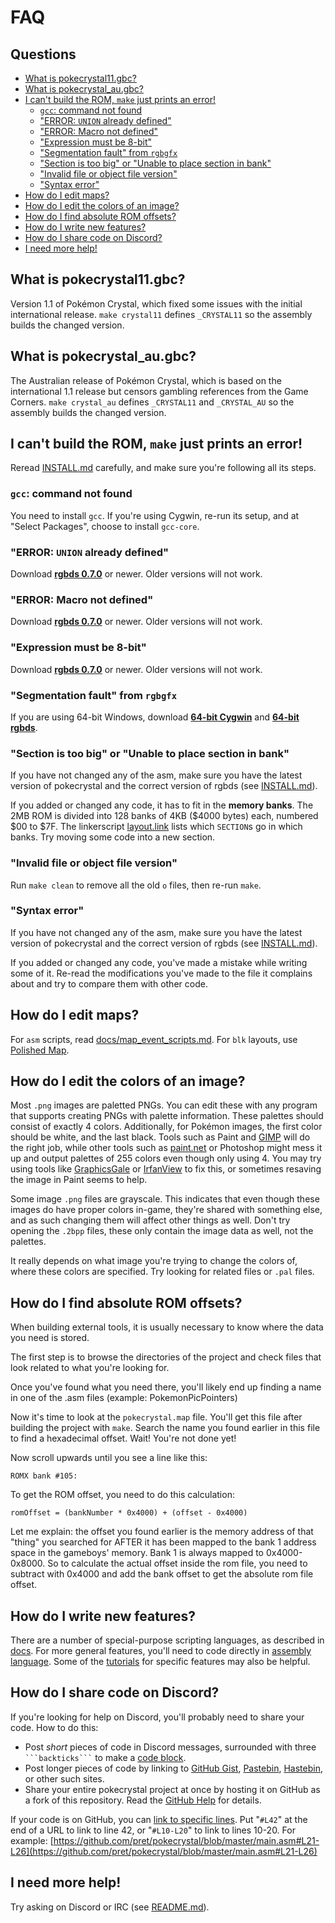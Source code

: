 # FAQ


## Questions

- [What is pokecrystal11.gbc?](#what-is-pokecrystal11gbc)
- [What is pokecrystal_au.gbc?](#what-is-pokecrystal_augbc)
- [I can't build the ROM, `make` just prints an error!](#i-cant-build-the-rom-make-just-prints-an-error)
  - [`gcc`: command not found](#gcc-command-not-found)
  - ["ERROR: `UNION` already defined"](#error-union-already-defined)
  - ["ERROR: Macro not defined"](#error-macro-not-defined)
  - ["Expression must be 8-bit"](#expression-must-be-8-bit)
  - ["Segmentation fault" from `rgbgfx`](#segmentation-fault-from-rgbgfx)
  - ["Section is too big" or "Unable to place section in bank"](#section-is-too-big-or-unable-to-place-section-in-bank)
  - ["Invalid file or object file version"](#invalid-file-or-object-file-version)
  - ["Syntax error"](#syntax-error)
- [How do I edit maps?](#how-do-i-edit-maps)
- [How do I edit the colors of an image?](#how-do-i-edit-the-colors-of-an-image)
- [How do I find absolute ROM offsets?](#how-do-i-find-absolute-ROM-offsets)
- [How do I write new features?](#how-do-i-write-new-features)
- [How do I share code on Discord?](#how-do-i-share-code-on-discord)
- [I need more help!](#i-need-more-help)


## What is pokecrystal11.gbc?

Version 1.1 of Pokémon Crystal, which fixed some issues with the initial international release. `make crystal11` defines `_CRYSTAL11` so the assembly builds the changed version.


## What is pokecrystal_au.gbc?

The Australian release of Pokémon Crystal, which is based on the international 1.1 release but censors gambling references from the Game Corners. `make crystal_au` defines `_CRYSTAL11` and `_CRYSTAL_AU` so the assembly builds the changed version.


## I can't build the ROM, `make` just prints an error!

Reread [INSTALL.md](INSTALL.md) carefully, and make sure you're following all its steps.

### `gcc`: command not found

You need to install `gcc`. If you're using Cygwin, re-run its setup, and at "Select Packages", choose to install `gcc-core`.

### "ERROR: `UNION` already defined"

Download [**rgbds 0.7.0**][rgbds] or newer. Older versions will not work.

### "ERROR: Macro not defined"

Download [**rgbds 0.7.0**][rgbds] or newer. Older versions will not work.

### "Expression must be 8-bit"

Download [**rgbds 0.7.0**][rgbds] or newer. Older versions will not work.

### "Segmentation fault" from `rgbgfx`

If you are using 64-bit Windows, download [**64-bit Cygwin**][cygwin] and [**64-bit rgbds**][rgbds].

### "Section is too big" or "Unable to place section in bank"

If you have not changed any of the asm, make sure you have the latest version of pokecrystal and the correct version of rgbds (see [INSTALL.md](INSTALL.md)).

If you added or changed any code, it has to fit in the **memory banks**. The 2MB ROM is divided into 128 banks of 4KB ($4000 bytes) each, numbered $00 to $7F. The linkerscript [layout.link](layout.link) lists which `SECTION`s go in which banks. Try moving some code into a new section.

### "Invalid file or object file version"

Run `make clean` to remove all the old `o` files, then re-run `make`.

### "Syntax error"

If you have not changed any of the asm, make sure you have the latest version of pokecrystal and the correct version of rgbds (see [INSTALL.md](INSTALL.md)).

If you added or changed any code, you've made a mistake while writing some of it. Re-read the modifications you've made to the file it complains about and try to compare them with other code.


## How do I edit maps?

For `asm` scripts, read [docs/map_event_scripts.md](https://pret.github.io/pokecrystal/map_event_scripts). For `blk` layouts, use [Polished Map][polished-map].


## How do I edit the colors of an image?

Most `.png` images are paletted PNGs. You can edit these with any program that supports creating PNGs with palette information. These palettes should consist of exactly 4 colors. Additionally, for Pokémon images, the first color should be white, and the last black. Tools such as Paint and [GIMP](gimp) will do the right job, while other tools such as [paint.net](paintdotnet) or Photoshop might mess it up and output palettes of 255 colors even though only using 4. You may try using tools like [GraphicsGale](graphicsgale) or [IrfanView](irfanview) to fix this, or sometimes resaving the image in Paint seems to help.

Some image `.png` files are grayscale. This indicates that even though these images do have proper colors in-game, they're shared with something else, and as such changing them will affect other things as well. Don't try opening the `.2bpp` files, these only contain the image data as well, not the palettes.

It really depends on what image you're trying to change the colors of, where these colors are specified. Try looking for related files or `.pal` files.

## How do I find absolute ROM offsets?
When building external tools, it is usually necessary to know where the data you need is stored. 

The first step is to browse the directories of the project and check files that look related to what you're looking for.

Once you've found what you need there, you'll likely end up finding a name in one of the .asm files (example: PokemonPicPointers)

Now it's time to look at the `pokecrystal.map` file. You'll get this file after building the project with `make`. Search the name you found earlier in this file to find a hexadecimal offset. Wait! You're not done yet! 

Now scroll upwards until you see a line like this:

    ROMX bank #105:

To get the ROM offset, you need to do this calculation:

    romOffset = (bankNumber * 0x4000) + (offset - 0x4000)

Let me explain: the offset you found earlier is the memory address of that "thing" you searched for AFTER it has been mapped to the bank 1 address space in the gameboys' memory. Bank 1 is always mapped to 0x4000-0x8000. So to calculate the actual offset inside the rom file, you need to subtract with 0x4000 and add the bank offset to get the absolute rom file offset.

## How do I write new features?

There are a number of special-purpose scripting languages, as described in [docs](https://pret.github.io/pokecrystal/). For more general features, you'll need to code directly in [assembly language][asm]. Some of the [tutorials][tutorials] for specific features may also be helpful.


## How do I share code on Discord?

If you're looking for help on Discord, you'll probably need to share your code. How to do this:

- Post *short* pieces of code in Discord messages, surrounded with three <code>\`\`\`backticks\`\`\`</code> to make a [code block][markdown].
- Post longer pieces of code by linking to [GitHub Gist][gist], [Pastebin][pastebin], [Hastebin][hastebin], or other such sites.
- Share your entire pokecrystal project at once by hosting it on GitHub as a fork of this repository. Read the [GitHub Help][forkhelp] for details.

If your code is on GitHub, you can [link to specific lines][snippethelp]. Put "`#L42`" at the end of a URL to link to line 42, or "`#L10-L20`" to link to lines 10-20. For example: [https://github.com/pret/pokecrystal/blob/master/main.asm#L21-L26](https://github.com/pret/pokecrystal/blob/master/main.asm#L21-L26)


## I need more help!

Try asking on Discord or IRC (see [README.md](README.md)).

[cygwin]: https://cygwin.com/install.html
[rgbds]: https://github.com/gbdev/rgbds/releases
[polished-map]: https://github.com/Rangi42/polished-map
[gimp]: https://www.gimp.org/
[paintdotnet]: https://www.getpaint.net/
[graphicsgale]: https://graphicsgale.com/us/
[irfanview]: https://www.irfanview.com/
[asm]: https://github.com/pret/pokecrystal/wiki/Assembly-programming
[tutorials]: https://github.com/pret/pokecrystal/wiki/Tutorials
[markdown]: https://support.discordapp.com/hc/en-us/articles/210298617
[gist]: https://gist.github.com/
[pastebin]: https://pastebin.com/
[hastebin]: https://hastebin.com/
[forkhelp]: https://help.github.com/en/github/getting-started-with-github/fork-a-repo
[snippethelp]: https://help.github.com/en/github/managing-your-work-on-github/creating-a-permanent-link-to-a-code-snippet
